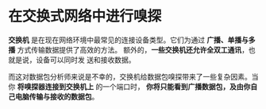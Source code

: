在交换式网络中进行嗅探
==============================================================================
**交换机** 是在现在网络环境中最常见的连接设备类型。它们为通过 **广播、单播与多播** 方式传输数据提供了高效的方法。
额外的，**一些交换机还允许全双工通讯**，也就是说，设备可以同时发 送和接收数据。


而这对数据包分析师来说是不幸的，交换机给数据包嗅探带来了一些复杂因素。当你 **将嗅探器连接到交换机上** 的一个端口时，
**你将只能看到广播数据包，及由你自己电脑传输与接收的数据包**。